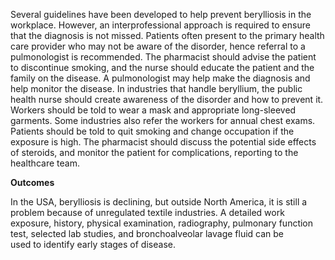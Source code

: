 Several guidelines have been developed to help prevent berylliosis in the workplace. However, an interprofessional approach is required to ensure that the diagnosis is not missed. Patients often present to the primary health care provider who may not be aware of the disorder, hence referral to a pulmonologist is recommended. The pharmacist should advise the patient to discontinue smoking, and the nurse should educate the patient and the family on the disease. A pulmonologist may help make the diagnosis and help monitor the disease. In industries that handle beryllium, the public health nurse should create awareness of the disorder and how to prevent it. Workers should be told to wear a mask and appropriate long-sleeved garments. Some industries also refer the workers for annual chest exams. Patients should be told to quit smoking and change occupation if the exposure is high. The pharmacist should discuss the potential side effects of steroids, and monitor the patient for complications, reporting to the healthcare team.

**Outcomes**

In the USA, berylliosis is declining, but outside North America, it is still a problem because of unregulated textile industries. A detailed work exposure, history, physical examination, radiography, pulmonary function test, selected lab studies, and bronchoalveolar lavage fluid can be used to identify early stages of disease.